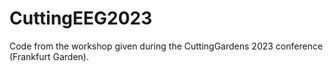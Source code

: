 # CuttingEEG2023
Code from the workshop given during the CuttingGardens 2023 conference (Frankfurt Garden).
